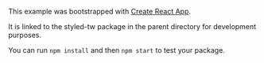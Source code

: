 This example was bootstrapped with [Create React App](https://github.com/facebook/create-react-app).

It is linked to the styled-tw package in the parent directory for development purposes.

You can run `npm install` and then `npm start` to test your package.
